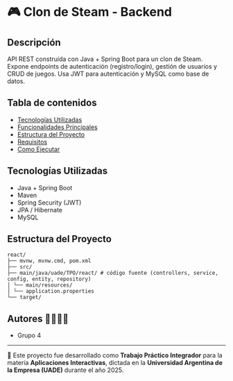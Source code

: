 # 🎮 Clon de Steam - Backend

## Descripción
API REST construída con Java + Spring Boot para un clon de Steam. Expone endpoints de autenticación (registro/login), gestión de usuarios y CRUD de juegos. 
Usa JWT para autenticación y MySQL como base de datos.

## Tabla de contenidos
- [Tecnologías Utilizadas](#tecnologías-utilizadas)
- [Funcionalidades Principales](#funcionalidades-principales)
- [Estructura del Proyecto](#estructura-del-proyecto)
- [Requisitos](#requisitos)
- [Como Ejecutar](#como-ejecutar)
  
## Tecnologías Utilizadas
- Java + Spring Boot
- Maven
- Spring Security (JWT)
- JPA / Hibernate
- MySQL

## Estructura del Proyecto
```
react/ 
├── mvnw, mvnw.cmd, pom.xml 
├── src/ 
├── main/java/uade/TPO/react/ # código fuente (controllers, service, config, entity, repository) 
│ └── main/resources/ 
│ └── application.properties 
└── target/
```

## Autores 👨‍💻👩‍💻

- Grupo 4

---

📌 Este proyecto fue desarrollado como **Trabajo Práctico Integrador** para la materia **Aplicaciones Interactivas**, dictada en la **Universidad Argentina de la Empresa (UADE)** durante el año 2025.
